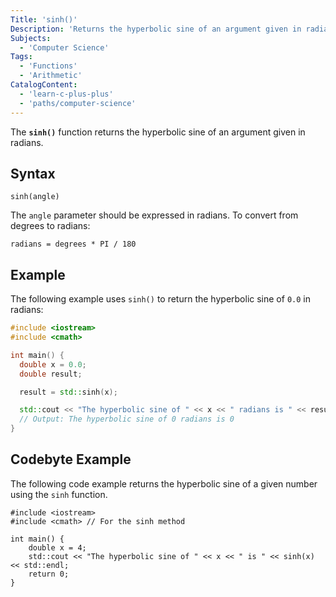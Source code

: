 ```yaml
---
Title: 'sinh()'
Description: 'Returns the hyperbolic sine of an argument given in radians.'
Subjects:
  - 'Computer Science'
Tags:
  - 'Functions'
  - 'Arithmetic'
CatalogContent:
  - 'learn-c-plus-plus'
  - 'paths/computer-science'
---
```


The **`sinh()`** function returns the hyperbolic sine of an argument given in radians.

## Syntax

```pseudo
sinh(angle)
```

The `angle` parameter should be expressed in radians. To convert from degrees to radians:

```pseudo
radians = degrees * PI / 180
```

## Example

The following example uses `sinh()` to return the hyperbolic sine of `0.0` in radians:

```cpp
#include <iostream>
#include <cmath>

int main() {
  double x = 0.0;
  double result;

  result = std::sinh(x);

  std::cout << "The hyperbolic sine of " << x << " radians is " << result << "\n";
  // Output: The hyperbolic sine of 0 radians is 0
}
```

## Codebyte Example

The following code example returns the hyperbolic sine of a given number using the `sinh` function.

```codebyte/cpp
#include <iostream>
#include <cmath> // For the sinh method

int main() {
    double x = 4;
    std::cout << "The hyperbolic sine of " << x << " is " << sinh(x) << std::endl;
    return 0;
}
```
